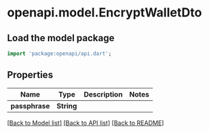 # openapi.model.EncryptWalletDto

## Load the model package
```dart
import 'package:openapi/api.dart';
```

## Properties
Name | Type | Description | Notes
------------ | ------------- | ------------- | -------------
**passphrase** | **String** |  | 

[[Back to Model list]](../README.md#documentation-for-models) [[Back to API list]](../README.md#documentation-for-api-endpoints) [[Back to README]](../README.md)


